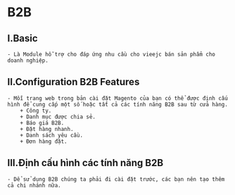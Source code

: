 # B2B 
## I.Basic
    - Là Module hỗ trợ cho đáp ứng nhu cầu cho vieejc bán sản phẩm cho doanh nghiệp.
## II.Configuration B2B Features
    - Mỗi trang web trong bản cài đặt Magento của bạn có thể được định cấu hình để cung cấp một số hoặc tất cả các tính năng B2B sau từ cửa hàng.
        + Công ty.
        + Danh mục được chia sẻ.
        + Báo giá B2B.
        + Đặt hàng nhanh.
        + Danh sách yêu cầu.
        + Đơn hàng đặt.
## III.Định cấu hình các tính năng B2B 
    - Dể sử dụng B2B chúng ta phải đi cài đặt trước, các bạn nên tạo thêm cả chi nhánh nữa.
